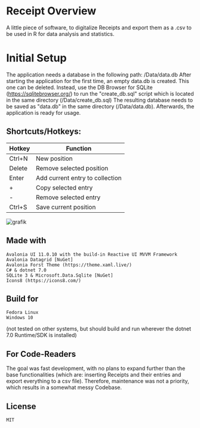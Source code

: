 # Receipt Overview

A little piece of software, to digitalize Receipts and export them as a .csv to be used in R for data analysis and statistics.

# Initial Setup

The application needs a database in the following path: <ApplicationDirectory>/Data/data.db
After starting the application for the first time, an empty data.db is created. This one can be deleted.
Instead, use the DB Browser for SQLite (https://sqlitebrowser.org/) to run the "create_db.sql" script which is located in the same directory (<ApplicationDirectory>/Data/create_db.sql)
The resulting database needs to be saved as "data.db" in the same directory (<ApplicationDirectory>/Data/data.db).
Afterwards, the application is ready for usage.

## Shortcuts/Hotkeys:

| Hotkey | Function |
| -------- | ------- |
| Ctrl+N | New position |
| Delete | Remove selected position |
| Enter | Add current entry to collection |
| + | Copy selected entry |
| - | Remove selected entry |
| Ctrl+S | Save current position |


![grafik](https://github.com/al-develop/ReceiptOverview/assets/16868184/3c5a2b7a-e095-4d71-b479-bd364153f831)


## Made with

    Avalonia UI 11.0.10 with the build-in Reactive UI MVVM Framework
    Avalonia Datagrid [NuGet]
    Avalonia Forst Theme (https://theme.xaml.live/)
    C# & dotnet 7.0
    SQLite 3 & Microsoft.Data.Sqlite [NuGet]
    Icons8 (https://icons8.com/)

## Build for

    Fedora Linux
    Windows 10

(not tested on other systems, but should build and run wherever the dotnet 7.0 Runtime/SDK is installed)

## For Code-Readers

The goal was fast development, with no plans to expand further than the base functionalities (which are: inserting Receipts and their entries and export everything to a csv file).
Therefore, maintenance was not a priority, which results in a somewhat messy Codebase.

## License

    MIT
